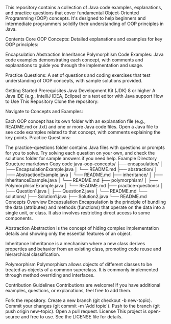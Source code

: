This repository contains a collection of Java code examples, explanations, and practice questions that cover fundamental Object-Oriented Programming (OOP) concepts. It's designed to help beginners and intermediate programmers solidify their understanding of OOP principles in Java.

Contents
Core OOP Concepts: Detailed explanations and examples for key OOP principles:

Encapsulation
Abstraction
Inheritance
Polymorphism
Code Examples: Java code examples demonstrating each concept, with comments and explanations to guide you through the implementation and usage.

Practice Questions: A set of questions and coding exercises that test understanding of OOP concepts, with sample solutions provided.

Getting Started
Prerequisites
Java Development Kit (JDK) 8 or higher
A Java IDE (e.g., IntelliJ IDEA, Eclipse) or a text editor with Java support
How to Use This Repository
Clone the repository:


Navigate to Concepts and Examples:

Each OOP concept has its own folder with an explanation file (e.g., README.md or .txt) and one or more Java code files.
Open a Java file to see code examples related to that concept, with comments explaining the key points.
Practice Questions:

The practice-questions folder contains Java files with questions or prompts for you to solve.
Try solving each question on your own, and check the solutions folder for sample answers if you need help.
Example Directory Structure
markdown
Copy code
java-oop-concepts/
├── encapsulation/
│   ├── EncapsulationExample.java
│   └── README.md
├── abstraction/
│   ├── AbstractionExample.java
│   └── README.md
├── inheritance/
│   ├── InheritanceExample.java
│   └── README.md
├── polymorphism/
│   ├── PolymorphismExample.java
│   └── README.md
├── practice-questions/
│   ├── Question1.java
│   ├── Question2.java
│   └── README.md
└── solutions/
    ├── Solution1.java
    ├── Solution2.java
    └── README.md
Concepts Overview
Encapsulation
Encapsulation is the principle of bundling the data (attributes) and methods (functions) that operate on the data into a single unit, or class. It also involves restricting direct access to some components.

Abstraction
Abstraction is the concept of hiding complex implementation details and showing only the essential features of an object.

Inheritance
Inheritance is a mechanism where a new class derives properties and behavior from an existing class, promoting code reuse and hierarchical classification.

Polymorphism
Polymorphism allows objects of different classes to be treated as objects of a common superclass. It is commonly implemented through method overriding and interfaces.

Contribution Guidelines
Contributions are welcome! If you have additional examples, questions, or explanations, feel free to add them.

Fork the repository.
Create a new branch (git checkout -b new-topic).
Commit your changes (git commit -m 'Add topic').
Push to the branch (git push origin new-topic).
Open a pull request.
License
This project is open-source and free to use. See the LICENSE file for details.
